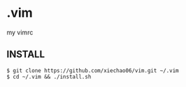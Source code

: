 .vim
====

my vimrc

## INSTALL

```
$ git clone https://github.com/xiechao06/vim.git ~/.vim
$ cd ~/.vim && ./install.sh
```
